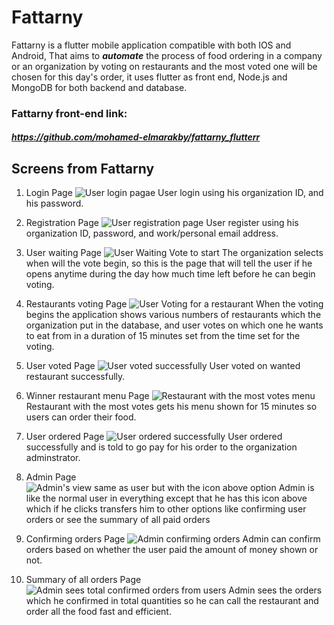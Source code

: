 # Fattarny

Fattarny is a flutter mobile application compatible with both IOS and Android, That aims to ***automate*** the process of food ordering in a company or an organization by voting on restaurants and the most voted one will be chosen for this day's order, it uses flutter as front end, Node.js and MongoDB for both backend and database.

### Fattarny front-end link:
#### *https://github.com/mohamed-elmarakby/fattarny_flutterr*

## Screens from Fattarny

 1. Login Page ![User login pagae](Screenshots/1.Login%20Page.jpg)
 User login using his organization ID, and his password.
 
 2. Registration Page ![User registration page](Screenshots/2.Registeration%20Page.jpg)
 User register using his organization ID, password, and work/personal email address.
 
 3. User waiting Page ![User Waiting Vote to start](Screenshots/3.User%20waiting%20Vote%20to%20begin.jpg)
 The organization selects when will the vote begin, so this is the page that will tell the user if he opens anytime during the day how much time left before he can begin voting.
 
 4. Restaurants voting Page ![User Voting for a restaurant](Screenshots/4.Restaurants%20vote%20Page.jpg)
 When the voting begins the application shows various numbers of restaurants which the organization put in the database, and user votes on which one he wants to eat from in a duration of 15 minutes set from the time set for the voting.
 
 5. User voted Page ![User voted successfully](Screenshots/5.Voting%20Done%20Page.jpg)
 User voted on wanted restaurant successfully.
 
 6. Winner restaurant menu Page ![Restaurant with the most votes menu](Screenshots/6.Winner%20Restaurant%20Order%20Page.jpg)
 Restaurant with the most votes gets his menu shown for 15 minutes so users can order their food.
 
 7. User ordered Page ![User ordered successfully](Screenshots/7.Order%20Done%20Page.jpg)
 User ordered successfully and is told to go pay for his order to the organization adminstrator.
 
 8. Admin Page ![Admin's view same as user but with the icon above option](Screenshots/8.Admin%20waiting%20vote%20to%20begin.jpg)
 Admin is like the normal user in everything except that he has this icon above which if he clicks transfers him to other options like confirming user orders or see the summary of all paid orders
 
 9. Confirming orders Page ![Admin confirming orders](Screenshots/9.Admin%20confirming%20unpaid%20orders.jpg)
 Admin can confirm orders based on whether the user paid the amount of money shown or not.
 
 10. Summary of all orders Page ![Admin sees total confirmed orders from users](Screenshots/10.Total%20Orders%20Summary.jpg)
 Admin sees the orders which he confirmed in total quantities so he can call the restaurant and order all the food fast and efficient.
